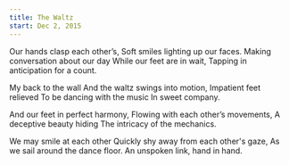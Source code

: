 ```yaml
---
title: The Waltz
start: Dec 2, 2015
---
```

Our hands clasp each other’s,
Soft smiles lighting up our faces.
Making conversation about our day
While our feet are in wait,
Tapping in anticipation for a count.

My back to the wall
And the waltz swings into motion,
Impatient feet relieved
To be dancing with the music
In sweet company.

And our feet in perfect harmony,
Flowing with each other’s movements,
A deceptive beauty hiding
The intricacy of the mechanics.

We may smile at each other
Quickly shy away from each other's gaze,
As we sail around the dance floor.
An unspoken link, hand in hand.